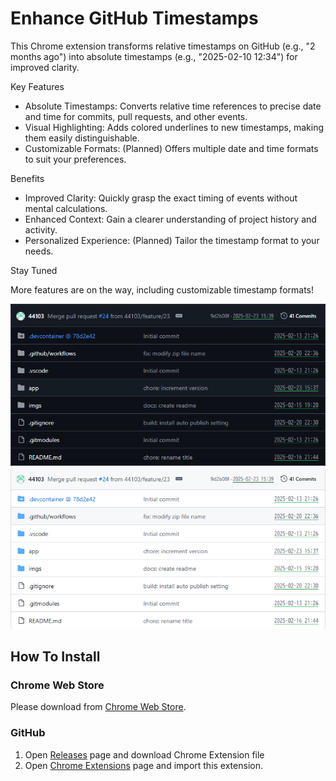 # Enhance GitHub Timestamps

This Chrome extension transforms relative timestamps on GitHub (e.g., "2 months ago") into absolute timestamps (e.g., "2025-02-10 12:34") for improved clarity.

Key Features

- Absolute Timestamps: Converts relative time references to precise date and time for commits, pull requests, and other events.
- Visual Highlighting: Adds colored underlines to new timestamps, making them easily distinguishable.
- Customizable Formats: (Planned) Offers multiple date and time formats to suit your preferences.

Benefits

- Improved Clarity: Quickly grasp the exact timing of events without mental calculations.
- Enhanced Context: Gain a clearer understanding of project history and activity.
- Personalized Experience: (Planned) Tailor the timestamp format to your needs.

Stay Tuned

More features are on the way, including customizable timestamp formats!

![applied dark](./imgs/applied-dark.png)
![applied light](./imgs/applied-light.png)

## How To Install

### Chrome Web Store

Please download from [Chrome Web Store](https://chromewebstore.google.com/detail/enhance-github-timestamps/jpfkamffgggihjpgijeolhhmhjglcabd).

### GitHub

1. Open [Releases](https://github.com/44103/github-datetime-formatter/releases) page and download Chrome Extension file
2. Open [Chrome Extensions](chrome://extensions/) page and import this extension.
